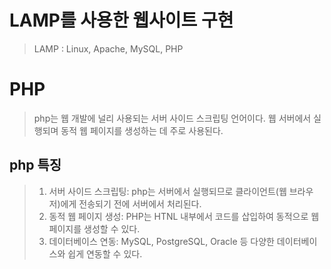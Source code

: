 


# LAMP를 사용한 웹사이트 구현

> LAMP : Linux, Apache, MySQL, PHP

# PHP

> php는 웹 개발에 널리 사용되는 서버 사이드 스크립팅 언어이다. 웹 서버에서 실행되며 동적 웹 페이지를 생성하는 데 주로 사용된다.

## php 특징

> 1. 서버 사이드 스크립팅: php는 서버에서 실행되므로 클라이언트(웹 브라우저)에게 전송되기 전에 서버에서 처리된다.
> 2. 동적 웹 페이지 생성: PHP는 HTNL 내부에서 코드를 삽입하여 동적으로 웹 페이지를 생성할 수 있다.
> 3. 데이터베이스 연동: MySQL, PostgreSQL, Oracle 등 다양한 데이터베이스와 쉽게 연동할 수 있다. 
